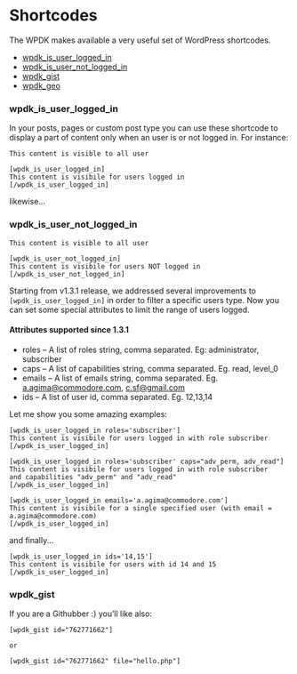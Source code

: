 # Shortcodes

The WPDK makes available a very useful set of WordPress shortcodes.

* [wpdk_is_user_logged_in](#wpdk_is_user_logged_in)
* [wpdk_is_user_not_logged_in](#wpdk_is_user_not_logged_in)
* [wpdk_gist](#wpdk_gist)
* [wpdk_geo](#wpdk_geo)

### wpdk_is_user_logged_in

In your posts, pages or custom post type you can use these shortcode to display a part of content only when an user is or not logged in. For instance:

```
This content is visible to all user

[wpdk_is_user_logged_in]
This content is visibile for users logged in
[/wpdk_is_user_logged_in]
```

likewise...

### wpdk_is_user_not_logged_in

```
This content is visible to all user

[wpdk_is_user_not_logged_in]
This content is visibile for users NOT logged in
[/wpdk_is_user_not_logged_in]
```

Starting from v1.3.1 release, we addressed several improvements to `[wpdk_is_user_logged_in]` in order to filter a specific users type.
Now you can set some special attributes to limit the range of users logged.

#### Attributes supported since 1.3.1

* roles – A list of roles string, comma separated. Eg: administrator, subscriber
* caps – A list of capabilities string, comma separated. Eg. read, level_0
* emails – A list of emails string, comma separated. Eg. a.agima@commodore.com, c.sf@gmail.com
* ids – A list of user id, comma separated. Eg. 12,13,14

Let me show you some amazing examples:

```
[wpdk_is_user_logged_in roles='subscriber']
This content is visibile for users logged in with role subscriber
[/wpdk_is_user_logged_in]
```

```
[wpdk_is_user_logged_in roles='subscriber' caps="adv_perm, adv_read"]
This content is visibile for users logged in with role subscriber
and capabilities "adv_perm" and "adv_read"
[/wpdk_is_user_logged_in]
```

```
[wpdk_is_user_logged_in emails='a.agima@commodore.com']
This content is visibile for a single specified user (with email = a.agima@commodore.com)
[/wpdk_is_user_logged_in]
```

and finally...

```
[wpdk_is_user_logged_in ids='14,15']
This content is visibile for users with id 14 and 15
[/wpdk_is_user_logged_in]
```


### wpdk_gist

If you are a Githubber :) you’ll like also:

```
[wpdk_gist id="762771662"]

or

[wpdk_gist id="762771662" file="hello.php"]
```

```